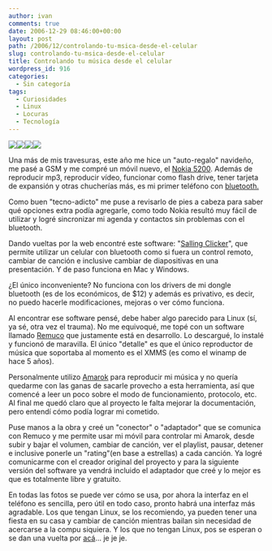 ```yaml
---
author: ivan
comments: true
date: 2006-12-29 08:46:00+00:00
layout: post
path: /2006/12/controlando-tu-msica-desde-el-celular
slug: controlando-tu-msica-desde-el-celular
title: Controlando tu música desde el celular
wordpress_id: 916
categories:
  - Sin categoría
tags:
  - Curiosidades
  - Linux
  - Locuras
  - Tecnología
---
```


[![](http://ivan.campananaranjo.com/wp-content/uploads/2006/12/playing_song.jpg)](http://3.bp.blogspot.com/_T2UWuNJg3dQ/RZMYsEOJDTI/AAAAAAAAAAY/axtAb3UUdi0/s1600-h/playing_song.jpg)[![](http://ivan.campananaranjo.com/wp-content/uploads/2006/12/volumen.jpg)](http://2.bp.blogspot.com/_T2UWuNJg3dQ/RZSDRkOJDWI/AAAAAAAAAA4/CN73yhngxCo/s1600-h/volumen.jpg)[![](http://ivan.campananaranjo.com/wp-content/uploads/2006/12/rating.jpg)](http://2.bp.blogspot.com/_T2UWuNJg3dQ/RZSDKkOJDVI/AAAAAAAAAAw/_9sFK3s2DWQ/s1600-h/rating.jpg)[![](http://ivan.campananaranjo.com/wp-content/uploads/2006/12/amarok_playing.jpg)](http://4.bp.blogspot.com/_T2UWuNJg3dQ/RZMYzUOJDUI/AAAAAAAAAAg/JjkoVB5mAcs/s1600-h/amarok_playing.jpg)

Una más de mis travesuras, este año me hice un "auto-regalo" navideño, me pasé a GSM y me compré un móvil nuevo, el [Nokia 5200](http://forum.nokia.com/devices/5200). Además de reproducir mp3, reproducir vídeo, funcionar como flash drive, tener tarjeta de expansión y otras chucherías más, es mi primer teléfono con [bluetooth.](http://es.wikipedia.org/wiki/Bluetooth)

Como buen "tecno-adicto" me puse a revisarlo de pies a cabeza para saber qué opciones extra podía agregarle, como todo Nokia resultó muy fácil de utilizar y logré sincronizar mi agenda y contactos sin problemas con el bluetooth.

Dando vueltas por la web encontré este software: "[Salling Clicker](http://www.salling.com/)", que permite utilizar un celular con bluetooth como si fuera un control remoto, cambiar de canción e inclusive cambiar de diapositivas en una presentación. Y de paso funciona en Mac y Windows.

¿El único inconveniente? No funciona con los drivers de mi dongle bluetooth (es de los económicos, de \$12) y además es privativo, es decir, no puedo hacerle modificaciones, mejoras o ver cómo funciona.

Al encontrar ese software pensé, debe haber algo parecido para Linux (sí, ya sé, otra vez el trauma). No me equivoqué, me topé con un software llamado [Remuco](http://remuco.sourceforge.net/) que justamente está en desarrollo. Lo descargué, lo instalé y funcionó de maravilla. El único "detalle" es que el único reproductor de música que soportaba al momento es el XMMS (es como el winamp de hace 5 años).

Personalmente utilizo [Amarok](http://amarok.kde.org/) para reproducir mi música y no quería quedarme con las ganas de sacarle provecho a esta herramienta, así que comencé a leer un poco sobre el modo de funcionamiento, protocolo, etc. Al final me quedó claro que al proyecto le falta mejorar la documentación, pero entendí cómo podía lograr mi cometido.

Puse manos a la obra y creé un "conector" o "adaptador" que se comunica con Remuco y me permite usar mi móvil para controlar mi Amarok, desde subir y bajar el volumen, cambiar de canción, ver el playlist, pausar, detener e inclusive ponerle un "rating"(en base a estrellas) a cada canción. Ya logré comunicarme con el creador original del proyecto y para la siguiente versión del software ya vendrá incluido el adaptador que creé y lo mejor es que es totalmente libre y gratuito.

En todas las fotos se puede ver cómo se usa, por ahora la interfaz en el teléfono es sencilla, pero útil en todo caso, pronto habrá una interfaz más agradable. Los que tengan Linux, se los recomiendo, ya pueden tener una fiesta en su casa y cambiar de canción mientras bailan sin necesidad de acercarse a la compu siquiera. Y los que no tengan Linux, pos se esperan o se dan una vuelta por [acá](http://www.ubuntu.com/)... je je je.
